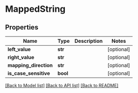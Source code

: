# MappedString


## Properties
Name | Type | Description | Notes
------------ | ------------- | ------------- | -------------
**left_value** | **str** |  | [optional] 
**right_value** | **str** |  | [optional] 
**mapping_direction** | **str** |  | [optional] 
**is_case_sensitive** | **bool** |  | [optional] 

[[Back to Model list]](../README.md#documentation-for-models) [[Back to API list]](../README.md#documentation-for-api-endpoints) [[Back to README]](../README.md)


